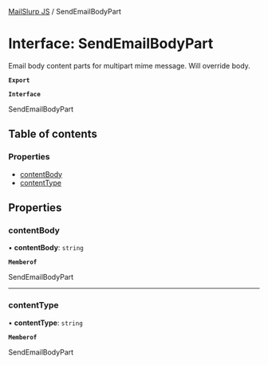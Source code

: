 [MailSlurp JS](../README.md) / SendEmailBodyPart

# Interface: SendEmailBodyPart

Email body content parts for multipart mime message. Will override body.

**`Export`**

**`Interface`**

SendEmailBodyPart

## Table of contents

### Properties

- [contentBody](SendEmailBodyPart.md#contentbody)
- [contentType](SendEmailBodyPart.md#contenttype)

## Properties

### contentBody

• **contentBody**: `string`

**`Memberof`**

SendEmailBodyPart

___

### contentType

• **contentType**: `string`

**`Memberof`**

SendEmailBodyPart
